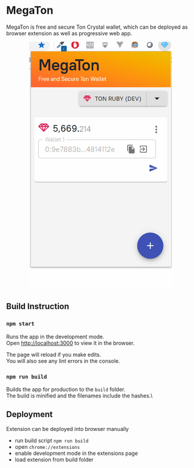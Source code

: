 # MegaTon

MegaTon is free and secure Ton Crystal wallet, which can be deployed as browser extension as well as progressive web app.

<p align="center">
  <img src="/docs/screenshots/Animation.gif" />
</p>

## Build Instruction

### `npm start`

Runs the app in the development mode.\
Open [http://localhost:3000](http://localhost:3000) to view it in the browser.

The page will reload if you make edits.\
You will also see any lint errors in the console.

### `npm run build`

Builds the app for production to the `build` folder.\
The build is minified and the filenames include the hashes.\

## Deployment

Extension can be deployed into browser manually

* run build script
    `npm run build`
* open `chrome://extensions`
* enable development mode in the extensions page
* load extension from build folder
